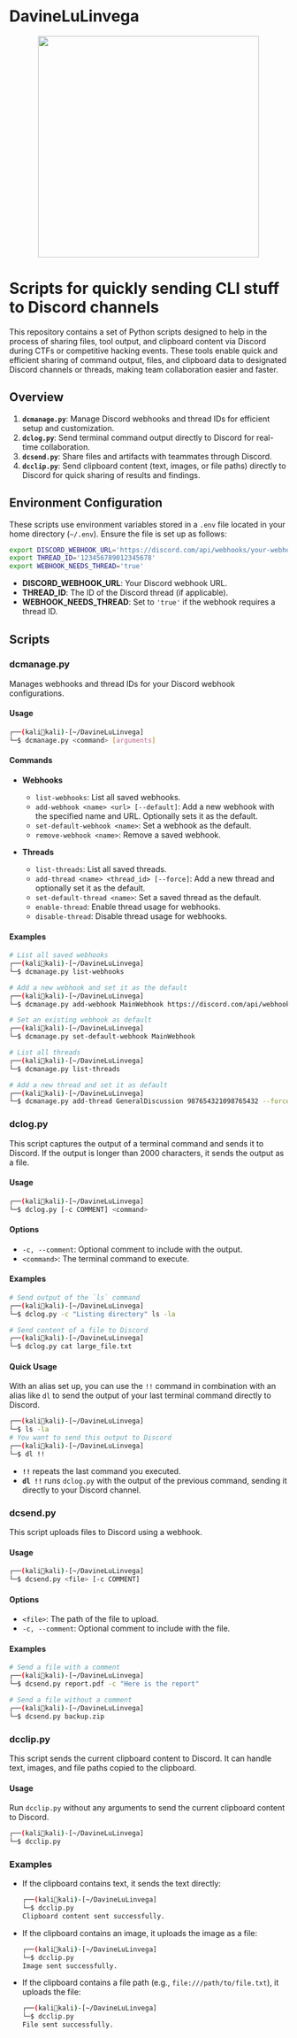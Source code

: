 # DavineLuLinvega

<p align="center">
  <img src="https://i.pinimg.com/originals/80/2f/c1/802fc1cd743108d1bc271203d217856e.jpg" width="400">

# Scripts for quickly sending CLI stuff to Discord channels 

This repository contains a set of Python scripts designed to help in the process of sharing files, tool output, and clipboard content via Discord during CTFs or competitive hacking events. These tools enable quick and efficient sharing of command output, files, and clipboard data to designated Discord channels or threads, making team collaboration easier and faster.

## Overview

1. **`dcmanage.py`**: Manage Discord webhooks and thread IDs for efficient setup and customization.
2. **`dclog.py`**: Send terminal command output directly to Discord for real-time collaboration.
3. **`dcsend.py`**: Share files and artifacts with teammates through Discord.
4. **`dcclip.py`**: Send clipboard content (text, images, or file paths) directly to Discord for quick sharing of results and findings.


## Environment Configuration

These scripts use environment variables stored in a `.env` file located in your home directory (`~/.env`). Ensure the file is set up as follows:

```bash
export DISCORD_WEBHOOK_URL='https://discord.com/api/webhooks/your-webhook-id/your-webhook-token'
export THREAD_ID='123456789012345678'
export WEBHOOK_NEEDS_THREAD='true'
```

- **DISCORD_WEBHOOK_URL**: Your Discord webhook URL.
- **THREAD_ID**: The ID of the Discord thread (if applicable).
- **WEBHOOK_NEEDS_THREAD**: Set to `'true'` if the webhook requires a thread ID.

## Scripts

### dcmanage.py

Manages webhooks and thread IDs for your Discord webhook configurations.

#### Usage

```bash
┌──(kalikali)-[~/DavineLuLinvega]
└─$ dcmanage.py <command> [arguments]
```

#### Commands

- **Webhooks**
  - `list-webhooks`: List all saved webhooks.
  - `add-webhook <name> <url> [--default]`: Add a new webhook with the specified name and URL. Optionally sets it as the default.
  - `set-default-webhook <name>`: Set a webhook as the default.
  - `remove-webhook <name>`: Remove a saved webhook.

- **Threads**
  - `list-threads`: List all saved threads.
  - `add-thread <name> <thread_id> [--force]`: Add a new thread and optionally set it as the default.
  - `set-default-thread <name>`: Set a saved thread as the default.
  - `enable-thread`: Enable thread usage for webhooks.
  - `disable-thread`: Disable thread usage for webhooks.

#### Examples

```bash
# List all saved webhooks
┌──(kalikali)-[~/DavineLuLinvega]
└─$ dcmanage.py list-webhooks

# Add a new webhook and set it as the default
┌──(kalikali)-[~/DavineLuLinvega]
└─$ dcmanage.py add-webhook MainWebhook https://discord.com/api/webhooks/12345/abcdef --default

# Set an existing webhook as default
┌──(kalikali)-[~/DavineLuLinvega]
└─$ dcmanage.py set-default-webhook MainWebhook

# List all threads
┌──(kalikali)-[~/DavineLuLinvega]
└─$ dcmanage.py list-threads

# Add a new thread and set it as default
┌──(kalikali)-[~/DavineLuLinvega]
└─$ dcmanage.py add-thread GeneralDiscussion 987654321098765432 --force
```

### dclog.py

This script captures the output of a terminal command and sends it to Discord. If the output is longer than 2000 characters, it sends the output as a file.

#### Usage

```bash
┌──(kalikali)-[~/DavineLuLinvega]
└─$ dclog.py [-c COMMENT] <command>
```

#### Options

- `-c, --comment`: Optional comment to include with the output.
- `<command>`: The terminal command to execute.

#### Examples

```bash
# Send output of the `ls` command
┌──(kalikali)-[~/DavineLuLinvega]
└─$ dclog.py -c "Listing directory" ls -la

# Send content of a file to Discord
┌──(kalikali)-[~/DavineLuLinvega]
└─$ dclog.py cat large_file.txt
```

#### Quick Usage

With an alias set up, you can use the `!!` command in combination with an alias like `dl` to send the output of your last terminal command directly to Discord.

```bash
┌──(kalikali)-[~/DavineLuLinvega]
└─$ ls -la
# You want to send this output to Discord
┌──(kalikali)-[~/DavineLuLinvega]
└─$ dl !!
```

- **`!!`** repeats the last command you executed.
- **`dl !!`** runs `dclog.py` with the output of the previous command, sending it directly to your Discord channel.

### dcsend.py

This script uploads files to Discord using a webhook.

#### Usage

```bash
┌──(kalikali)-[~/DavineLuLinvega]
└─$ dcsend.py <file> [-c COMMENT]
```

#### Options

- `<file>`: The path of the file to upload.
- `-c, --comment`: Optional comment to include with the file.

#### Examples

```bash
# Send a file with a comment
┌──(kalikali)-[~/DavineLuLinvega]
└─$ dcsend.py report.pdf -c "Here is the report"

# Send a file without a comment
┌──(kalikali)-[~/DavineLuLinvega]
└─$ dcsend.py backup.zip
```

### dcclip.py

This script sends the current clipboard content to Discord. It can handle text, images, and file paths copied to the clipboard.

#### Usage

Run `dcclip.py` without any arguments to send the current clipboard content to Discord.

```bash
┌──(kalikali)-[~/DavineLuLinvega]
└─$ dcclip.py
```

### Examples

- If the clipboard contains text, it sends the text directly:
  ```bash
  ┌──(kalikali)-[~/DavineLuLinvega]
  └─$ dcclip.py
  Clipboard content sent successfully.
  ```
- If the clipboard contains an image, it uploads the image as a file:
  ```bash
  ┌──(kalikali)-[~/DavineLuLinvega]
  └─$ dcclip.py
  Image sent successfully.
  ```
- If the clipboard contains a file path (e.g., `file:///path/to/file.txt`), it uploads the file:
  ```bash
  ┌──(kalikali)-[~/DavineLuLinvega]
  └─$ dcclip.py
  File sent successfully.
  ```
